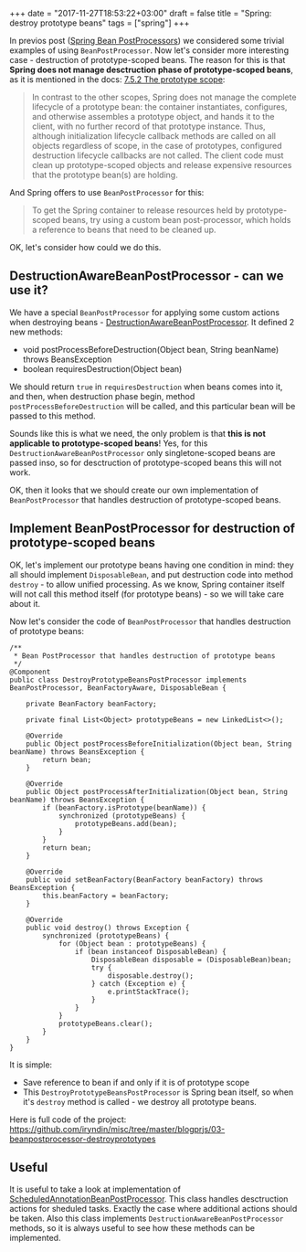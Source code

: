 +++
date = "2017-11-27T18:53:22+03:00"
draft = false
title = "Spring: destroy prototype beans"
tags = ["spring"]
+++

In previos post ([Spring Bean PostProcessors](/post/spring_beanpostprocessors/)) we considered some trivial examples of using `BeanPostProcessor`.
Now let's consider more interesting case - destruction of prototype-scoped beans. 
The reason for this is that **Spring does not manage desctruction phase of prototype-scoped beans**, as it is mentioned in the docs: 
[7.5.2 The prototype scope](https://docs.spring.io/spring/docs/4.3.9.RELEASE/spring-framework-reference/html/beans.html#beans-factory-scopes-prototype):

> In contrast to the other scopes, Spring does not manage the complete lifecycle of a prototype bean: 
> the container instantiates, configures, and otherwise assembles a prototype object, 
> and hands it to the client, with no further record of that prototype instance. 
> Thus, although initialization lifecycle callback methods are called on all objects regardless of scope, 
> in the case of prototypes, configured destruction lifecycle callbacks are not called. 
> The client code must clean up prototype-scoped objects and release expensive resources that the prototype bean(s) are holding. 

And Spring offers to use `BeanPostProcessor` for this: 

>To get the Spring container to release resources held by prototype-scoped beans, 
> try using a custom bean post-processor, which holds a reference to beans that need to be cleaned up.

OK, let's consider how could we do this. 

## DestructionAwareBeanPostProcessor - can we use it?

We have a special `BeanPostProcessor` for applying some custom actions when destroying beans - 
[DestructionAwareBeanPostProcessor](https://docs.spring.io/spring/docs/current/javadoc-api/org/springframework/beans/factory/config/DestructionAwareBeanPostProcessor.html).
It defined 2 new methods: 

* void postProcessBeforeDestruction(Object bean, String beanName) throws BeansException
* boolean requiresDestruction(Object bean)

We should return `true` in `requiresDestruction` when beans comes into it, and then, when destruction phase begin, 
method `postProcessBeforeDestruction` will be called, and this particular bean will be passed to this method. 

Sounds like this is what we need, the only problem is that **this is not applicable to prototype-scoped beans**! 
Yes, for this `DestructionAwareBeanPostProcessor` only singletone-scoped beans are passed inso, so for desctruction of prototype-scoped beans this will not work. 

OK, then it looks that we should create our own implementation of `BeanPostProcessor` that handles destruction of prototype-scoped beans.

## Implement BeanPostProcessor for destruction of prototype-scoped beans

OK, let's implement our prototype beans having one condition in mind: they all should implement `DisposableBean`, and put destruction code
into method `destroy` - to allow unified processing. As we know, Spring container itself will not call this method itself (for prototype beans) - 
so we will take care about it. 

Now let's consider the code of `BeanPostProcessor` that handles destruction of prototype beans: 

```
/**
 * Bean PostProcessor that handles destruction of prototype beans
 */
@Component
public class DestroyPrototypeBeansPostProcessor implements BeanPostProcessor, BeanFactoryAware, DisposableBean {

    private BeanFactory beanFactory;

    private final List<Object> prototypeBeans = new LinkedList<>();

    @Override
    public Object postProcessBeforeInitialization(Object bean, String beanName) throws BeansException {
        return bean;
    }

    @Override
    public Object postProcessAfterInitialization(Object bean, String beanName) throws BeansException {
        if (beanFactory.isPrototype(beanName)) {
            synchronized (prototypeBeans) {
                prototypeBeans.add(bean);
            }
        }
        return bean;
    }

    @Override
    public void setBeanFactory(BeanFactory beanFactory) throws BeansException {
        this.beanFactory = beanFactory;
    }

    @Override
    public void destroy() throws Exception {
        synchronized (prototypeBeans) {
            for (Object bean : prototypeBeans) {
                if (bean instanceof DisposableBean) {
                    DisposableBean disposable = (DisposableBean)bean;
                    try {
                        disposable.destroy();
                    } catch (Exception e) {
                        e.printStackTrace();
                    }
                }
            }
            prototypeBeans.clear();
        }
    }
}
```

It is simple:
 
 * Save reference to bean if and only if it is of prototype scope
 * This `DestroyPrototypeBeansPostProcessor` is Spring bean itself, so when it's `destroy` method is called - we destroy all prototype beans.

Here is full code of the project: https://github.com/iryndin/misc/tree/master/blogprjs/03-beanpostprocessor-destroyprototypes
 
## Useful

It is useful to take a look at implementation of 
[ScheduledAnnotationBeanPostProcessor](https://github.com/spring-projects/spring-framework/blob/v4.3.13.RELEASE/spring-context/src/main/java/org/springframework/scheduling/annotation/ScheduledAnnotationBeanPostProcessor.java). 
This class handles desctruction actions for sheduled tasks. Exactly the case where additional actions should be taken. 
Also this class implements `DestructionAwareBeanPostProcessor` methods, so it is always useful to see how these methods can be implemented. 
